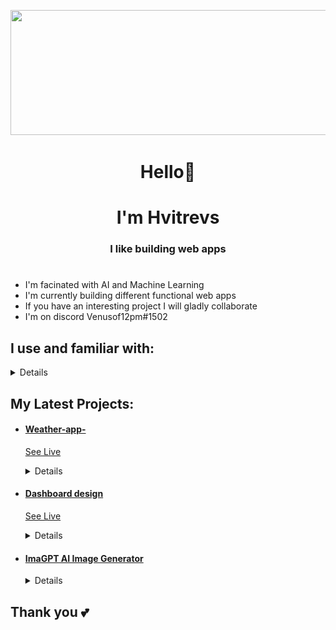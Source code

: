 <p align="center"> <img src="https://i.pinimg.com/originals/94/98/61/9498619ed1265495e18632e6db4c6592.gif" height = "200" width = "900" opacity="51%"></p>
<h1 align="center">Hello👋</h1>
<h1 align="center"> I'm Hvitrevs</h1>
<h3 align="center">I like building web apps</h3>

#
- I'm facinated with AI and Machine Learning
- I'm currently building different functional web apps
- If you have an interesting project I will gladly collaborate
- I'm on discord Venusof12pm#1502

  
<h2 align="left"> I use and familiar with: </h2>
<details>
<h3 align="left">Languages: </h3> 
<p align="left">
<img src="https://raw.githubusercontent.com/devicons/devicon/master/icons/html5/html5-original-wordmark.svg" alt="html5" width="40" height="40"/> <img src="https://raw.githubusercontent.com/devicons/devicon/master/icons/css3/css3-original-wordmark.svg" alt="css3" width="40" height="40"/><img src="https://raw.githubusercontent.com/devicons/devicon/master/icons/javascript/javascript-original.svg" alt="javascript" width="40" height="40"/> 
<img src="https://raw.githubusercontent.com/devicons/devicon/master/icons/python/python-original.svg" alt="python" width="40" height="40"/>
</p>


<h3 align="left"> Utils: </h3> 
<p align="left"> 
 <img src="https://raw.githubusercontent.com/devicons/devicon/master/icons/bootstrap/bootstrap-plain-wordmark.svg" alt="bootstrap" width="40" height="40"/>
 <img src="https://raw.githubusercontent.com/stephencorwin/stephencorwin/master/resources/typescript-logo.png" alt="git" width="40" height="40"/>
 <img src="https://www.vectorlogo.zone/logos/tailwindcss/tailwindcss-icon.svg" alt="tailwind" width="40" height="40"/> 
 <img src="https://raw.githubusercontent.com/devicons/devicon/master/icons/sass/sass-original.svg" alt="sass" width="40" height="40"/>
 <img src="https://raw.githubusercontent.com/devicons/devicon/master/icons/react/react-original-wordmark.svg" alt="react" width="40" height="40"/>
 <img src="https://raw.githubusercontent.com/devicons/devicon/master/icons/vuejs/vuejs-original-wordmark.svg" alt="vuejs" width="40" height="40"/>
 <img src="https://vitejs.dev/logo.svg" alt="javascript" width="40" height="40"/>
 <img src="https://raw.githubusercontent.com/devicons/devicon/master/icons/mongodb/mongodb-original-wordmark.svg" alt="mongodb" width="40" height="40"/>
 <img src="https://raw.githubusercontent.com/devicons/devicon/master/icons/mysql/mysql-original-wordmark.svg" alt="mysql" width="40" height="40"/>
 <img src="https://raw.githubusercontent.com/devicons/devicon/master/icons/nodejs/nodejs-original-wordmark.svg" alt="nodejs" width="40" height="40"/>
 <img src="https://www.vectorlogo.zone/logos/git-scm/git-scm-icon.svg" alt="git" width="40" height="40"/>
 

</p>

<h3 align="left"> Design: </h3> 
<p align="left">
 <img src="https://www.vectorlogo.zone/logos/unity3d/unity3d-icon.svg" alt="unity" width="40" height="40"/>
 <img src="https://download.blender.org/branding/community/blender_community_badge_white.svg" alt="blender" width="40" height="40"/>
 <img src="https://www.vectorlogo.zone/logos/figma/figma-icon.svg" alt="figma" width="40" height="40"/>
 <img src="https://www.vectorlogo.zone/logos/adobe_illustrator/adobe_illustrator-icon.svg" alt="illustrator" width="40" height="40"/> 
 <img src="https://cdn.worldvectorlogo.com/logos/adobe-xd.svg" alt="xd" width="40" height="40"/>
 <img src="https://raw.githubusercontent.com/devicons/devicon/master/icons/photoshop/photoshop-line.svg" alt="photoshop" width="40" height="40"/>
 <img src="https://media.inkscape.org/static/images/inkscape-logo.svg" width="40" height="40" alt="Inkscape"/>
</p>

<h3 align="left"> System: </h3> 
<p align="left">
 <img src="https://raw.githubusercontent.com/devicons/devicon/master/icons/linux/linux-original.svg" alt="linux" width="40" height="40"/> 
 <img src="https://upload.wikimedia.org/wikipedia/commons/e/e6/Windows_11_logo.svg" alt="linux" width="40" height="40"/>
</p>

</details>

<h2>My Latest Projects: </h2> 

- #### [Weather-app-](https://github.com/Hvitrevs/Weather-app-)
  [See Live](https://magical-concha-6ccb16.netlify.app)
  <details>
  <p>This is a weather API utilizer that transforms API data from open-metio.com into readable responsive webpage.</p>
  <img src="https://github.com/Hvitrevs/Weather-app-/assets/134542496/a1500d2b-0a46-46d6-9f4c-e4ce5377ad86" alt="alt text" width="600">
  <img src="https://github.com/Hvitrevs/Weather-app-/assets/134542496/ac6ee9de-59c8-4704-93ba-d172566c6180" alt="alt text" width="600">
  
  <p> Utilized tools: 
  <p align="left">
  <img src="https://raw.githubusercontent.com/devicons/devicon/master/icons/nodejs/nodejs-original-wordmark.svg" alt="nodejs" width="40" height="40"/>
  <img src="https://raw.githubusercontent.com/devicons/devicon/master/icons/javascript/javascript-original.svg" alt="javascript" width="40" height="40"/>
  <img src="https://vitejs.dev/logo.svg" alt="javascript" width="40" height="40"/>
  </p>
 </details>


 - #### [Dashboard design](https://github.com/Hvitrevs/Sales-dashboard)
    [See Live](https://incandescent-vacherin-43b64e.netlify.app)
    <details>
      <p>Front-End sales dashboart utilizing recharts into responsive webpage. No server side.</p>
      <img src="https://github.com/Hvitrevs/Hvitrevs/assets/134542496/815e3e61-1a49-454d-9802-d99e1f3a75c1" alt="alt text" width="600">

      <p> Utilized tools: 
      </p>
      <p align-left>
      <img src="https://raw.githubusercontent.com/stephencorwin/stephencorwin/master/resources/typescript-logo.png" alt="git" width="40" height="40"/>
      <img src="https://raw.githubusercontent.com/devicons/devicon/master/icons/sass/sass-original.svg" alt="sass" width="40" height="40"/>
      <img src="https://raw.githubusercontent.com/devicons/devicon/master/icons/react/react-original-wordmark.svg" alt="react" width="40" height="40"/>
      <img src="https://vitejs.dev/logo.svg" alt="javascript" width="40" height="40"/>
      </p>
    </details>

 - #### [ImaGPT AI Image Generator](https://github.com/Hvitrevs/ImaGPT_AI_)
    <details>
    <p> Image generator with MERN. Utilizes OpenAI API. Built as a Dall-E replica.</p>
    <img src="https://github.com/Hvitrevs/ImaGPT_AI_/assets/134542496/e3fdcff9-d3d0-4d6c-8bc5-b20a69a96688" alt="alt text" width="800">
    <p> Utilized tools:
    <p aling = "left">
    <img src="https://raw.githubusercontent.com/devicons/devicon/master/icons/javascript/javascript-original.svg" alt="javascript" width="40" height="40"/>
    <img src="https://www.vectorlogo.zone/logos/tailwindcss/tailwindcss-icon.svg" alt="tailwind" width="40" height="40"/> 
    <img src="https://raw.githubusercontent.com/devicons/devicon/master/icons/react/react-original-wordmark.svg" alt="react" width="40" height="40"/>
    <img src="https://raw.githubusercontent.com/devicons/devicon/master/icons/nodejs/nodejs-original-wordmark.svg" alt="nodejs" width="40" height="40"/>
    <img src="https://media.inkscape.org/static/images/inkscape-logo.svg" width="40" height="40" alt="Inkscape"/>   
    <img src="https://expressjs.com/images/express-facebook-share.png" alt="python" width="70" height="40"/>
    <img src="https://github.com/adrianhajdin/project_ai_mern_image_generation/blob/main/client/src/assets/logo.svg" alt="javascript" width="60" height="15"/>
    <img src="https://raw.githubusercontent.com/devicons/devicon/master/icons/mongodb/mongodb-original-wordmark.svg" alt="mongodb" width="40" height="40"/>
   <img src="https://vitejs.dev/logo.svg" alt="javascript" width="40" height="40"/>
    </p>
    </p>
    </details>

## Thank you :two_hearts:




